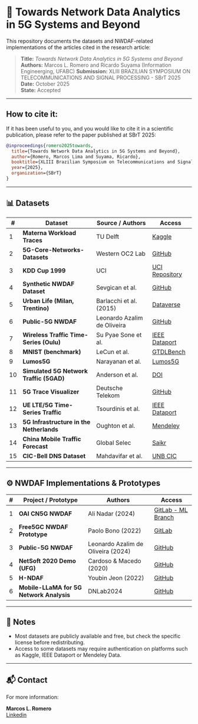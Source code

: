 # 📡 Towards Network Data Analytics in 5G Systems and Beyond

This repository documents the datasets and NWDAF-related implementations of the articles cited in the research article:

> **Title:** *Towards Network Data Analytics in 5G Systems and Beyond*  
> **Authors:** Marcos L. Romero and Ricardo Suyama (Information Engineerging, UFABC) 
> **Submission:** XLIII BRAZILIAN SYMPOSIUM ON TELECOMMUNICATIONS AND SIGNAL PROCESSING - SBrT 2025  
> **Date:** October 2025  
> **State:** Accepted

---

## How to cite it:

If it has been useful to you, and you would like to cite it in a scientific publication, please refer to the paper published at SBrT 2025:

```bibtex
@inproceedings{romero2025towards,
  title={Towards Network Data Analytics in 5G Systems and Beyond},
  author={Romero, Marcos Lima and Suyama, Ricardo},
  booktitle={XLIII Brazilian Symposium on Telecommunications and Signal Processing (SBrT 2025)},
  year={2025},
  organization={SBrT}
}
```


---

## 📊 Datasets

| # | Dataset | Source / Authors | Access |
|--|---------|------------------|--------|
| 1 | **Materna Workload Traces** | TU Delft | [Kaggle](https://www.kaggle.com/datasets/kpiyush04/maternaworkloadtraces) |
| 2 | **5G-Core-Networks-Datasets** | Western OC2 Lab | [GitHub](https://github.com/Western-OC2-Lab/5G-Core-Networks-Datasets) |
| 3 | **KDD Cup 1999** | UCI | [UCI Repository](https://kdd.ics.uci.edu/databases/kddcup99/kddcup99.html) |
| 4 | **Synthetic NWDAF Dataset** | Sevgican et al. | [GitHub](https://github.com/sevgicansalih/nwdaf_data) |
| 5 | **Urban Life (Milan, Trentino)** | Barlacchi et al. (2015) | [Dataverse](https://dataverse.harvard.edu/dataverse/bigdatachallenge) |
| 6 | **Public-5G NWDAF** | Leonardo Azalim de Oliveira | [GitHub](https://github.com/oliveiraleo/mnc_NWDAF) |
| 7 | **Wireless Traffic Time-Series (Oulu)** | Su Pyae Sone et al. | [IEEE Dataport](https://ieee-dataport.org/open-access/wireless-network-traffic-time-series-enterprise-network) |
| 8 | **MNIST (benchmark)** | LeCun et al. | [GTDLBench](https://git-disl.github.io/GTDLBench/datasets/mnist_datasets/) |
| 9 | **Lumos5G** | Narayanan et al. | [Lumos5G](https://lumos5g.umn.edu/) |
|10 | **Simulated 5G Network Traffic (5GAD)** | Anderson et al. | [DOI](https://doi.org/10.11578/dc.20220811.1) |
|11 | **5G Trace Visualizer** | Deutsche Telekom | [GitHub](https://github.com/telekom/5g-trace-visualizer) |
|12 | **UE LTE/5G Time-Series Traffic** | Tsourdinis et al. | [IEEE Dataport](https://ieee-dataport.org/documents/ue-network-traffic-time-series-applications-throughput-latency-cqi-lte5g-networks) |
|13 | **5G Infrastructure in the Netherlands** | Oughton et al. | [Mendeley](https://data.mendeley.com/datasets/n656zp56cy/1) |
|14 | **China Mobile Traffic Forecast** | Global Selec | [Saikr](https://www.saikr.com/c/nd/7255) |
|15 | **CIC-Bell DNS Dataset** | Mahdavifar et al. | [UNB CIC](https://www.unb.ca/cic/datasets/dns-2021.html) |

---

## ⚙️ NWDAF Implementations & Prototypes

| # | Project / Prototype | Authors | Access |
|--|----------------------|---------|--------|
| 1 | **OAI CN5G NWDAF** | Ali Nadar (2024) | [GitLab - ML Branch](https://gitlab.eurecom.fr/oai/cn5g/oai-cn5g-nwdaf/tree/ML-provision) |
| 2 | **Free5GC NWDAF Prototype** | Paolo Bono (2022) | [GitLab](https://gitlab.com/Paolort/nwdaf) |
| 3 | **Public-5G NWDAF** | Leonardo Azalim de Oliveira (2024) | [GitHub](https://github.com/oliveiraleo/mnc_NWDAF) |
| 4 | **NetSoft 2020 Demo (UFG)** | Cardoso & Macedo (2020) | [GitHub](https://github.com/LABORA-INF-UFG/NetSoft2020-Tutorial4-Demo2-Exp1) |
| 5 | **H-NDAF** | Youbin Jeon (2022) | [GitHub](https://github.com/youbinee/H-NDAF) |
| 6 | **Mobile-LLaMA for 5G Network Analysis** | DNLab2024 | [GitHub](https://github.com/DNLab2024/Mobile-LLaMA/tree/main) |

---

## 📌 Notes

- Most datasets are publicly available and free, but check the specific license before redistributing.
- Access to some datasets may require authentication on platforms such as Kaggle, IEEE Dataport or Mendeley Data.

---

## 📬 Contact

For more information:

**Marcos L. Romero**  
[Linkedin](https://www.linkedin.com/in/marcosromero11/)
